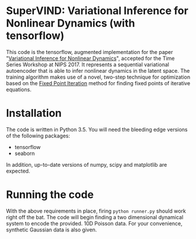 # SuperVIND: Variational Inference for Nonlinear Dynamics (with tensorflow)


This code is the tensorflow, augmented implementation for the paper "[Variational Inference for Nonlinear Dynamics](https://github.com/dhernandd/vind/blob/master/paper/nips_workshop.pdf)", accepted for the Time Series Workshop at NIPS 2017. It represents a sequential variational autoencoder that is able to infer nonlinear dynamics in the latent space. The training algorithm makes use of a novel, two-step technique for optimization based on the [Fixed Point Iteration](https://en.wikipedia.org/wiki/Fixed-point_iteration) method for finding fixed points of iterative equations.

# Installation

The code is written in Python 3.5. You will need the bleeding edge versions of the following packages:

- tensorflow
- seaborn

In addition, up-to-date versions of numpy, scipy and matplotlib are expected.

# Running the code

With the above requirements in place, firing `python runner.py` should work right off the bat. The code will begin finding a two dimensional dynamical system to encode the provided. 10D Poisson data. For your convenience, synthetic Gaussian data is also given. 


